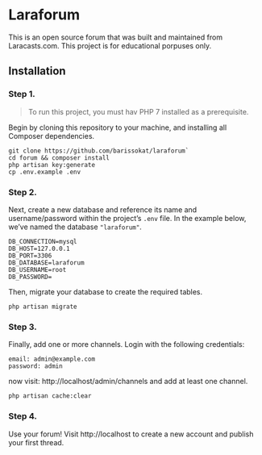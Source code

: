 # Laraforum

This is an open source forum that was built and maintained from Laracasts.com. This project is for educational porpuses only.

## Installation

### Step 1.
> To run this project, you must hav PHP 7 installed as a prerequisite.

Begin by cloning this repository to your machine, and installing all Composer dependencies.

 	git clone https://github.com/barissokat/laraforum`
    cd forum && composer install
    php artisan key:generate
    cp .env.example .env

### Step 2.
Next, create a new database and reference its name and username/password within the project’s `.env` file. In the example below, we’ve named the database `"laraforum"`.

    DB_CONNECTION=mysql
    DB_HOST=127.0.0.1
    DB_PORT=3306
    DB_DATABASE=laraforum
    DB_USERNAME=root
    DB_PASSWORD=

Then, migrate your database to create the required tables.

    php artisan migrate


### Step 3.
Finally, add one or more channels. Login with the following credentials:

```
email: admin@example.com
password: admin
```

now visit: http://localhost/admin/channels and add at least one channel.

    php artisan cache:clear

### Step 4.
Use your forum! Visit http://localhost to create a new account and publish your first thread.
